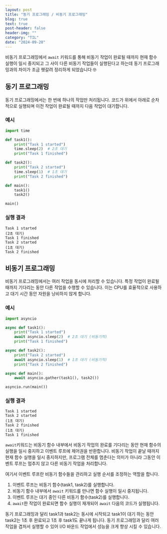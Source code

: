 ```yaml
---
layout: post
title: "동기 프로그래밍 / 비동기 프로그래밍"
blog: true
text: true
post-header: false
header-img: ""
category: "TIL"
date: "2024-09-20"
---
```

비동기 프로그래밍에서 ```await``` 키워드를 통해 비동기 작업이 완료될 때까지 현재 함수 실행이 일시 중지되고 그 사이 다른 비동기 작업들이 실행된다고 하는데 동기 프로그래밍과의 차이가 조금 헷갈려 정리하게 되었습니다 🤓

## 동기 프로그래밍
동기 프로그래밍에서는 한 번에 하나의 작업만 처리됩니다. 코드가 위에서 아래로 순차적으로 실행되며 이전 작업이 완료될 때까지 다음 작업이 대기합니다.

### 예시
```py
import time

def task1():
    print("Task 1 started")
    time.sleep(2)  # 2초 대기
    print("Task 1 finished")

def task2():
    print("Task 2 started")
    time.sleep(1)  # 1초 대기
    print("Task 2 finished")

def main():
    task1()
    task2()

main()
```

### 실행 결과
```
Task 1 started
(2초 대기)
Task 1 finished
Task 2 started
(1초 대기)
Task 2 finished
```

## 비동기 프로그래밍
비동기 프로그래밍에서는 여러 작업을 동시에 처리할 수 있습니다. 특정 작업이 완료될 때까지 기다리는 동안 다른 작업을 수행할 수 있습니다. 이는 CPU를 효율적으로 사용하고 대기 시간 동안 자원을 낭비하지 않게 합니다.

### 예시
```py
import asyncio

async def task1():
    print("Task 1 started")
    await asyncio.sleep(2)  # 2초 대기 (비동기적)
    print("Task 1 finished")

async def task2():
    print("Task 2 started")
    await asyncio.sleep(1)  # 1초 대기 (비동기적)
    print("Task 2 finished")

async def main():
    await asyncio.gather(task1(), task2())

asyncio.run(main())
```

### 실행 결과
```
Task 1 started
Task 2 started
(1초 대기)
Task 2 finished
(1초 대기)
Task 1 finished
```

```await```키워드는 비동기 함수 내부에서 비동기 작업의 완료를 기다리는 동안 현재 함수의 실행을 일시 중지하고 이벤트 루프에 제어권을 반환합니다. 비동기 작업이 끝날 때까지 현재 함수 실행을 일시 중지하지만, 프로그램 전체를 멈춘다는 의미가 아니라 그동안 이벤트 루프는 멈추지 않고 다른 비동기 작업을 처리합니다.

여기서 이벤트 루프란 비동기 함수들을 관리하고 실행 순서를 조정하는 역할을 합니다. 
1. 이벤트 루프는 비동기 함수(task1, task2)를 실행합니다.
2. 비동기 함수 내부에서 ```await``` 키워드를 만나면 함수 실행이 일시 중지됩니다.
3. 이벤트 루프는 대기 중인 다른 비동기 함수(task2)를 실행합니다.
4. ```await```한 작업이 완료되면 함수 실행이 재개되어 ```await``` 다음의 코드가 실행됩니다.

동기 프로그래밍과 달리 task1과 task2는 동시에 시작되고 task1이 대기 하는 동안 task2는 1초 후 완료되고 1초 후 task1도 끝나게 됩니다. 동기 프로그래밍과 달리 여러 작업을 겹처서 실행할 수 있어 I/O 바운드 작업에서 성능을 크게 향상 시킬 수 있습니다.